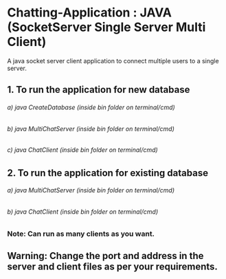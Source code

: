 # Chatting-Application : JAVA (SocketServer Single Server Multi Client)
A java socket server client application to connect multiple users to a single server.

## 1. To run the application for new database
######  a) *java CreateDatabase (inside bin folder on terminal/cmd)*
######  b) *java MultiChatServer (inside bin folder on terminal/cmd)*
###### c) *java ChatClient (inside bin folder on terminal/cmd)*

## 2. To run the application for existing database
######  a) *java MultiChatServer (inside bin folder on terminal/cmd)*
######  b) *java ChatClient (inside bin folder on terminal/cmd)*


### Note: Can run as many clients as you want. 
## Warning: Change the port and address in the server and client files as per your requirements.


